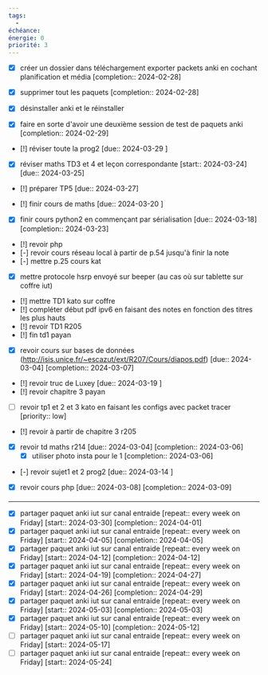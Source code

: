 ```yaml
---
tags:
  - 
échéance: 
énergie: 0
priorité: 3
---
```

- [x] créer un dossier dans téléchargement exporter packets anki en cochant planification et média  [completion:: 2024-02-28]
- [x] supprimer tout les paquets  [completion:: 2024-02-28]
- [X] désinstaller anki et le réinstaller

- [X] faire en sorte d'avoir une deuxième session de test de paquets anki  [completion:: 2024-02-29]
- [!] réviser toute la prog2 [due:: 2024-03-29 ]
- [x] réviser maths TD3 et 4 et leçon correspondante  [start:: 2024-03-24]  [due:: 2024-03-25]
- [!] préparer TP5 [due:: 2024-03-27]

- [!] finir cours de maths [due:: 2024-03-20 ]
- [X] finir cours python2 en commençant par sérialisation  [due:: 2024-03-18]  [completion:: 2024-03-23]
- [!] revoir php 
- [-] revoir cours réseau local à partir de p.54 jusqu'à finir la note
- [-] mettre p.25 cours kat
- [x] mettre protocole hsrp envoyé sur beeper (au cas où sur tablette sur coffre iut)
- [!] mettre TD1 kato sur coffre 
- [!] compléter début pdf ipv6 en faisant des notes en fonction des titres les plus hauts 
- [!] revoir TD1 R205 
- [!] fin td1 payan
- [X] revoir cours sur bases de données  (http://isis.unice.fr/~escazut/ext/R207/Cours/diapos.pdf)  [due:: 2024-03-04]  [completion:: 2024-03-07]
- [!] revoir truc de Luxey  [due:: 2024-03-19 ]
- [!] revoir chapitre 3 payan
- [ ] revoir tp1 et 2 et 3 kato en faisant les configs avec packet tracer [priority:: low] 
- [!] revoir à partir de chapitre 3 r205
- [X] revoir td maths r214  [due:: 2024-03-04]  [completion:: 2024-03-06]
	- [X] utiliser photo insta pour le 1  [completion:: 2024-03-06]
- [-] revoir sujet1 et 2 prog2 [due:: 2024-03-14 ]
- [X] revoir cours php  [due:: 2024-03-08]  [completion:: 2024-03-09]
####
___
- [X] partager paquet anki iut sur canal entraide  [repeat:: every week on Friday]  [start:: 2024-03-30]  [completion:: 2024-04-01]
- [X] partager paquet anki iut sur canal entraide  [repeat:: every week on Friday]  [start:: 2024-04-05]  [completion:: 2024-04-05]
- [X] partager paquet anki iut sur canal entraide  [repeat:: every week on Friday]  [start:: 2024-04-12]  [completion:: 2024-04-12]
- [X] partager paquet anki iut sur canal entraide  [repeat:: every week on Friday]  [start:: 2024-04-19]  [completion:: 2024-04-27]
- [X] partager paquet anki iut sur canal entraide  [repeat:: every week on Friday]  [start:: 2024-04-26]  [completion:: 2024-04-29]
- [X] partager paquet anki iut sur canal entraide  [repeat:: every week on Friday]  [start:: 2024-05-03]  [completion:: 2024-05-03]
- [X] partager paquet anki iut sur canal entraide  [repeat:: every week on Friday]  [start:: 2024-05-10]  [completion:: 2024-05-12]
- [ ] partager paquet anki iut sur canal entraide  [repeat:: every week on Friday]  [start:: 2024-05-17]
- [ ] partager paquet anki iut sur canal entraide  [repeat:: every week on Friday]  [start:: 2024-05-24]